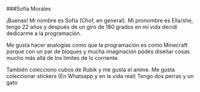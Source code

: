 ###Sofía Morales

¡Buenas! Mi nombre es Sofía (Chof, en general).
Mi pronombre es Ella/she, tengo 22 años y después de un giro de 180 grados en mi vida decidí dedicarme a la programación.

Me gusta hacer analogías como que la programación es como Minecraft porque con un par de bloques y mucha imaginación pódés 
diseñar cosas mucho más allá de los límites de lo corriente.

También colecciono cubos de Rubik y me gusta el anime. Me gusta coleccionar stickers (En Whatsapp y en la vida real)
Tengo dos perras y un gato 
